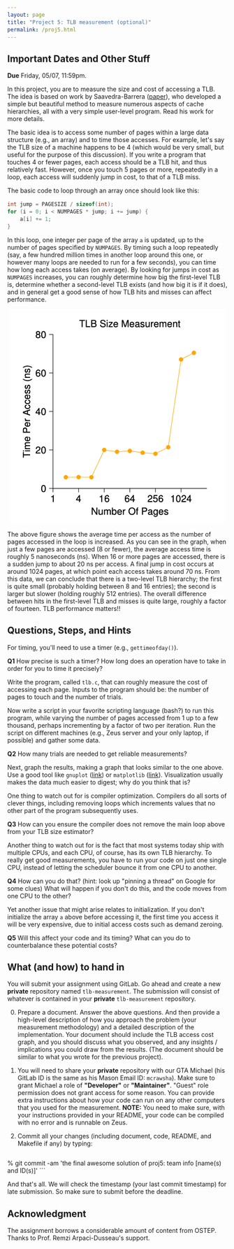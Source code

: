 ```yaml
---
layout: page
title: "Project 5: TLB measurement (optional)"
permalink: /proj5.html
---
```


## Important Dates and Other Stuff

**Due** Friday, 05/07, 11:59pm.

In this project, you are to measure the size and cost of accessing a TLB. 
The idea is based on work by Saavedra-Barrera ([paper](https://www2.eecs.berkeley.edu/Pubs/TechRpts/1992/6137.html)), who developed a 
simple but beautiful method to measure numerous aspects of cache hierarchies,
all with a very simple user-level program. Read his work for more details.

The basic idea is to access some number of pages within a large data
structure (e.g., an array) and to time those accesses. For example,
let's say the TLB size of a machine happens to be 4 (which would be
very small, but useful for the purpose of this discussion). If you
write a program that touches 4 or fewer pages, each access should be
a TLB hit, and thus relatively fast. However, once you touch 5 pages
or more, repeatedly in a loop, each access will suddenly jump in
cost, to that of a TLB miss.

The basic code to loop through an array once should look like this:

```c
int jump = PAGESIZE / sizeof(int);
for (i = 0; i < NUMPAGES * jump; i += jump) {
	a[i] += 1;
}
```

In this loop, one integer per page of the array `a` is updated, up
to the number of pages specified by `NUMPAGES`. By timing such a loop 
repeatedly (say, a few hundred million times in another loop around this 
one, or however many loops are needed to run for a few seconds), you can
time how long each access takes (on average). By looking for jumps in cost
as `NUMPAGES` increases, you can roughly determine how big the first-level
TLB is, determine whether a second-level TLB exists (and how big it is if
it does), and in general get a good sense of how TLB hits and misses can 
affect performance.


<center>
  <img src="./public/images/proj5-tlb.png">
</center>

The above figure shows the average time per access as the number of pages
accessed in the loop is increased. As you can see in the graph, when just
a few pages are accessed (8 or fewer), the average access time is roughly
5 nanoseconds (ns). When 16 or more pages are accessed, there is a sudden
jump to about 20 ns per access. A final jump in cost occurs at around 1024
pages, at which point each access takes around 70 ns. From this data, we can
conclude that there is a two-level TLB hierarchy; the first is quite small
(probably holding between 8 and 16 entries); the second is larger but slower
(holding roughly 512 entries). The overall difference between hits in the 
first-level TLB and misses is quite large, roughly a factor of fourteen.
TLB performance matters!!


## Questions, Steps, and Hints

For timing, you'll need to use a timer (e.g., `gettimeofday()`). 

**Q1** How precise is such a timer? How long does an operation have
to take in order for you to time it precisely? 

Write the program, called `tlb.c`, that can roughly measure the cost
of accessing each page. Inputs to the program should be: 
the number of pages to touch and the number of trials.

Now write a script in your favorite scripting language (bash?) to run
this program, while varying the number of pages accessed from 1 up to
a few thousand, perhaps incrementing by a factor of two per iteration.
Run the script on different machines (e.g., Zeus server and your only laptop, if possible)
and gather some data. 

**Q2** How many trials are needed to get reliable measurements?

Next, graph the results, making a graph that looks similar to the one
above. Use a good tool like `gnuplot` ([link](http://gnuplot.sourceforge.net/)) or `matplotlib`
([link](https://matplotlib.org/)). Visualization
usually makes the data much easier to digest; why do you think that
is?

One thing to watch out for is compiler optimization. Compilers do all 
sorts of clever things, including removing loops which increments values that
no other part of the program subsequently uses. 

**Q3** How can you ensure the compiler does not remove the main loop
above from your TLB size estimator?

Another thing to watch out for is the fact that most systems today ship
with multiple CPUs, and each CPU, of course, has its own TLB hierarchy. 
To really get good measurements, you have to run your code on just one 
single CPU, instead of letting the scheduler bounce it from one CPU to
another. 

**Q4** How can you do that? (hint: look up "pinning a thread" on Google
for some clues) What will happen if you don't do this, and the code moves
from one CPU to the other?

Yet another issue that might arise relates to initialization. If you 
don't initialize the array `a` above before accessing it, the first time
you access it will be very expensive, due to initial access costs such as 
demand zeroing. 

**Q5** Will this affect your code and its timing? What can you do to
counterbalance these potential costs?



## What (and how) to hand in

You will submit your assignment using GitLab. Go ahead and create a
new **private** repository named `tlb-measurement`. The submission
will consist of whatever is contained in your **private** `tlb-measurement` repository. 

0. Prepare a document. Answer the above questions. And then
provide a high-level description of how you approach the problem
(your measurement methodology) and a detailed description of the
implementation.  Your document should include the TLB access cost
graph, and you should discuss what you observed, and any insights /
implications you could draw from the results. (The document should be
similar to what you wrote for the previous project).

1. You will need to share your **private** repository with our GTA
Michael (his GitLab ID is the same as his Mason Email ID: `mcrawsha`).
Make sure to grant Michael a role of **"Developer"** or **"Maintainer"**.
"Guest" role permission does not grant access for some reason.
You can provide extra instructions about how your code can run on 
any other computers that you used for the measurement.
**NOTE:** You need to make sure, with your instructions provided in
your README, your code can be compiled with no error and is runnable
on Zeus.

2. Commit all your changes (including document, code, README, and
Makefile if any) by typing:

	```bash
% git commit -am 'the final awesome solution of proj5: team info [name(s) and ID(s)]'
	```

And that's all. We will check the timestamp (your last commit
timestamp) for late submission. So make sure to submit before the
deadline.


## Acknowledgment

The assignment borrows a considerable amount of content from OSTEP.
Thanks to Prof. Remzi Arpaci-Dusseau's support.

